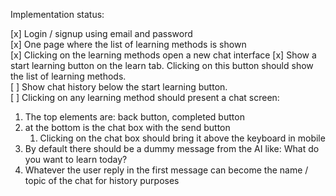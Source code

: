Implementation status:

[x] Login / signup using email and password  
[x] One page where the list of learning methods is shown  
[x] Clicking on the learning methods open a new chat interface
[x] Show a start learning button on the learn tab. Clicking on this button should show the list of learning methods.  
[ ] Show chat history below the start learning button.  
[ ] Clicking on any learning method should present a chat screen:  
   1. The top elements are: back button, completed button  
   2. at the bottom is the chat box with the send button  
      1. Clicking on the chat box should bring it above the keyboard in mobile  
   3. By default there should be a dummy message from the AI like: What do you want to learn today?  
   4. Whatever the user reply in the first message can become the name / topic of the chat for history purposes
